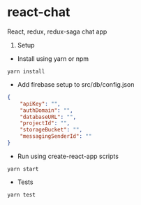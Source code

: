 react-chat
===
React, redux, redux-saga chat app


1. Setup
- Install using yarn or npm
```
yarn install
```
- Add firebase setup to src/db/config.json
```json
{
    "apiKey": "",
    "authDomain": "",
    "databaseURL": "",
    "projectId": "",
    "storageBucket": "",
    "messagingSenderId": ""
}
```
- Run using create-react-app scripts
```
yarn start
```
- Tests
```
yarn test
```
